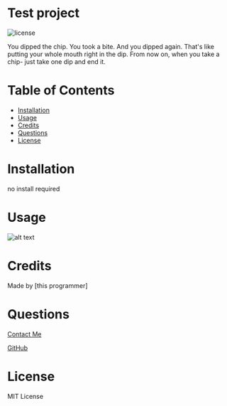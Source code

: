 # Test project
    
![license](https://img.shields.io/badge/License-MIT-blue)

You dipped the chip. You took a bite. And you dipped again. That's like putting your whole mouth right in the dip. From now on, when you take a chip- just take one dip and end it.

# Table of Contents
    
* [Installation](#installation)
* [Usage](#usage)
* [Credits](#credits)
* [Questions](#questions)
* [License](#license)





# Installation

no install required

# Usage 

![alt text](assets/images/Screenshot.jpg)

# Credits

Made by [this programmer]

# Questions

[Contact Me](noemail@noemail.com)

[GitHub](https://github.com/github)

# License
    
MIT License
    




